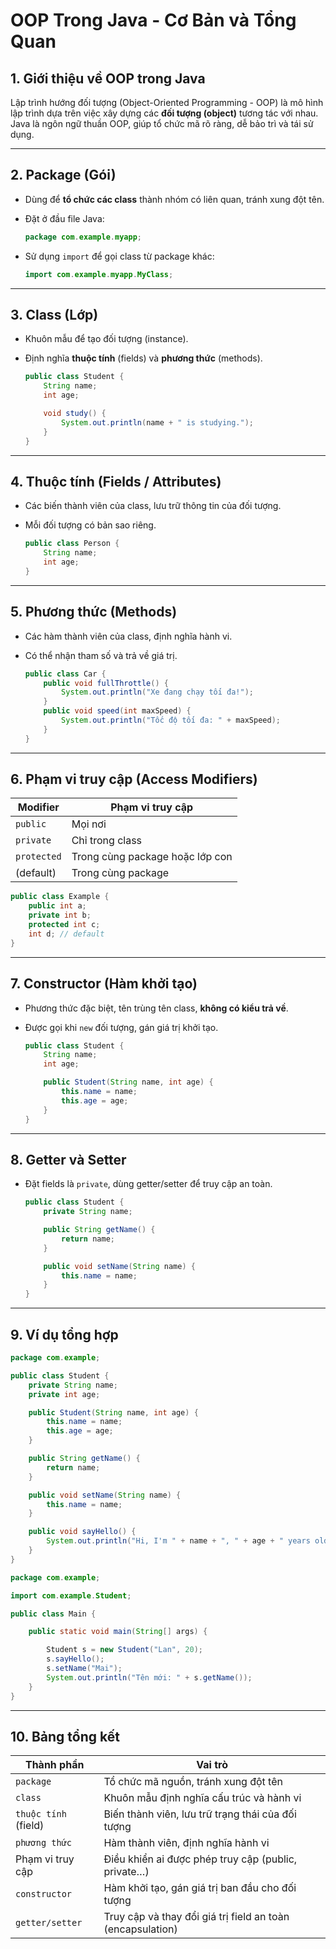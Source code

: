 # OOP Trong Java - Cơ Bản và Tổng Quan

## 1. Giới thiệu về OOP trong Java

Lập trình hướng đối tượng (Object-Oriented Programming - OOP) là mô hình lập trình dựa trên việc xây dựng các **đối tượng (object)** tương tác với nhau. Java là ngôn ngữ thuần OOP, giúp tổ chức mã rõ ràng, dễ bảo trì và tái sử dụng.

---

## 2. Package (Gói)

- Dùng để **tổ chức các class** thành nhóm có liên quan, tránh xung đột tên.
- Đặt ở đầu file Java:

  ```java
  package com.example.myapp;
  ```
- Sử dụng `import` để gọi class từ package khác:

  ```java
  import com.example.myapp.MyClass;
  ```

---

## 3. Class (Lớp)

- Khuôn mẫu để tạo đối tượng (instance).
- Định nghĩa **thuộc tính** (fields) và **phương thức** (methods).

  ```java
  public class Student {
      String name;
      int age;

      void study() {
          System.out.println(name + " is studying.");
      }
  }
  ```

---

## 4. Thuộc tính (Fields / Attributes)

- Các biến thành viên của class, lưu trữ thông tin của đối tượng.
- Mỗi đối tượng có bản sao riêng.

  ```java
  public class Person {
      String name;
      int age;
  }
  ```

---

## 5. Phương thức (Methods)

- Các hàm thành viên của class, định nghĩa hành vi.
- Có thể nhận tham số và trả về giá trị.

  ```java
  public class Car {
      public void fullThrottle() {
          System.out.println("Xe đang chạy tối đa!");
      }
      public void speed(int maxSpeed) {
          System.out.println("Tốc độ tối đa: " + maxSpeed);
      }
  }
  ```

---

## 6. Phạm vi truy cập (Access Modifiers)

| Modifier    | Phạm vi truy cập                |
| ----------- | ------------------------------- |
| `public`    | Mọi nơi                         |
| `private`   | Chỉ trong class                 |
| `protected` | Trong cùng package hoặc lớp con |
| (default)   | Trong cùng package              |

```java
public class Example {
    public int a;
    private int b;
    protected int c;
    int d; // default
}
```

---

## 7. Constructor (Hàm khởi tạo)

- Phương thức đặc biệt, tên trùng tên class, **không có kiểu trả về**.
- Được gọi khi `new` đối tượng, gán giá trị khởi tạo.

  ```java
  public class Student {
      String name;
      int age;

      public Student(String name, int age) {
          this.name = name;
          this.age = age;
      }
  }
  ```

---

## 8. Getter và Setter

- Đặt fields là `private`, dùng getter/setter để truy cập an toàn.

  ```java
  public class Student {
      private String name;

      public String getName() {
          return name;
      }

      public void setName(String name) {
          this.name = name;
      }
  }
  ```

---

## 9. Ví dụ tổng hợp

```java
package com.example;

public class Student {
    private String name;
    private int age;

    public Student(String name, int age) {
        this.name = name;
        this.age = age;
    }

    public String getName() {
        return name;
    }

    public void setName(String name) {
        this.name = name;
    }

    public void sayHello() {
        System.out.println("Hi, I'm " + name + ", " + age + " years old.");
    }
}
```

```java
package com.example;

import com.example.Student;

public class Main {

    public static void main(String[] args) {

        Student s = new Student("Lan", 20);
        s.sayHello();
        s.setName("Mai");
        System.out.println("Tên mới: " + s.getName());
    }
}
```

---

## 10. Bảng tổng kết

| Thành phần           | Vai trò                                                    |
| -------------------- | ---------------------------------------------------------- |
| `package`            | Tổ chức mã nguồn, tránh xung đột tên                       |
| `class`              | Khuôn mẫu định nghĩa cấu trúc và hành vi                   |
| `thuộc tính` (field) | Biến thành viên, lưu trữ trạng thái của đối tượng          |
| `phương thức`        | Hàm thành viên, định nghĩa hành vi                         |
| Phạm vi truy cập     | Điều khiển ai được phép truy cập (public, private…)        |
| `constructor`        | Hàm khởi tạo, gán giá trị ban đầu cho đối tượng            |
| `getter/setter`      | Truy cập và thay đổi giá trị field an toàn (encapsulation) |
